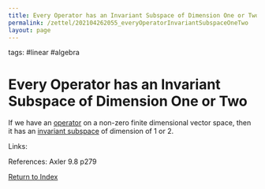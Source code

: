 ```yaml
---
title: Every Operator has an Invariant Subspace of Dimension One or Two
permalink: /zettel/202104262055_everyOperatorInvariantSubspaceOneTwo
layout: page
---
```

tags: #linear #algebra

# Every Operator has an Invariant Subspace of Dimension One or Two

 If we have an [operator](202102082104_operatorDefinition) on a non-zero finite dimensional vector space, then it
 has an [invariant subspace](202102120907_invariantSubspace) of dimension of 1 or 2.

Links: 

References: Axler 9.8 p279

[Return to Index](index)